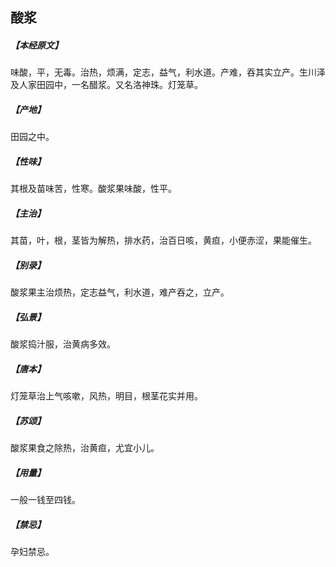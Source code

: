 ## 酸浆

##### 【本经原文】
味酸，平，无毒。治热，烦满，定志，益气，利水道。产难，吞其实立产。生川泽及人家田园中，一名醋浆。又名洛神珠。灯笼草。
##### 【产地】
田园之中。
##### 【性味】
其根及苗味苦，性寒。酸浆果味酸，性平。
##### 【主治】
其苗，叶，根，茎皆为解热，排水药，治百日咳，黄疸，小便赤涩，果能催生。
##### 【别录】
酸浆果主治烦热，定志益气，利水道，难产吞之，立产。
##### 【弘景】
酸浆捣汁服，治黄病多效。
##### 【唐本】
灯笼草治上气咳嗽，风热，明目，根茎花实并用。
##### 【苏颂】
酸浆果食之除热，治黄疸，尤宜小儿。
##### 【用量】
一般一钱至四钱。
##### 【禁忌】
孕妇禁忌。